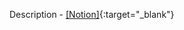 Description - [[Notion]](https://south-quokka-5fd.notion.site/LIBFT-27e1fc2a88c545eba8167350a80d790b){:target="_blank"}
